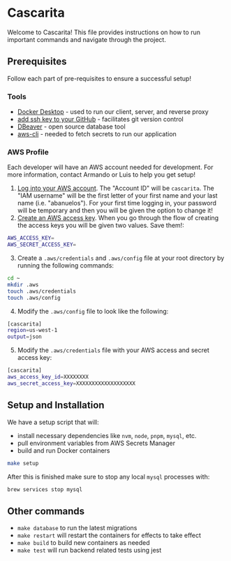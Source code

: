 # Cascarita

Welcome to Cascarita! This file provides instructions on how to run important commands and navigate through the project.

## Prerequisites

Follow each part of pre-requisites to ensure a successful setup!

### Tools

- [Docker Desktop](https://www.docker.com/products/docker-desktop/) - used to run our client, server, and reverse proxy
- [add ssh key to your GitHub](https://docs.github.com/en/authentication/connecting-to-github-with-ssh/generating-a-new-ssh-key-and-adding-it-to-the-ssh-agent) - facilitates git version control
- [DBeaver](https://dbeaver.io/) - open source database tool
- [aws-cli](https://docs.aws.amazon.com/cli/latest/userguide/getting-started-install.html) - needed to fetch secrets to run our application

### AWS Profile

Each developer will have an AWS account needed for development. For more information, contact Armando or Luis to help you get setup!

1. [Log into your AWS account](https://us-east-2.signin.aws.amazon.com/oauth?client_id=arn%3Aaws%3Asignin%3A%3A%3Aconsole%2Fcanvas&code_challenge=0z2R5WfJWU0kBXRcGgkzic5x86c7X6AviMcdrbgZAXo&code_challenge_method=SHA-256&response_type=code&redirect_uri=https%3A%2F%2Fconsole.aws.amazon.com%2Fconsole%2Fhome%3FhashArgs%3D%2523%26isauthcode%3Dtrue%26state%3DhashArgsFromTB_us-east-2_20c637e4455ece40). The "Account ID" will be `cascarita`. The "IAM username" will be the first letter of your first name and your last name (i.e. "abanuelos"). For your first time logging in, your password will be temporary and then you will be given the option to change it!
2. [Create an AWS access key](https://docs.aws.amazon.com/IAM/latest/UserGuide/id_credentials_access-keys.html). When you go through the flow of creating the access keys you will be given two values. Save them!:

```bash
AWS_ACCESS_KEY=
AWS_SECRET_ACCESS_KEY=
```

3. Create a `.aws/credentials` and `.aws/config` file at your root directory by running the following commands:

```bash
cd ~
mkdir .aws
touch .aws/credentials
touch .aws/config
```

4. Modify the `.aws/config` file to look like the following:

```bash
[cascarita]
region=us-west-1
output=json
```

5. Modify the `.aws/credentials` file with your AWS access and secret access key:

```bash
[cascarita]
aws_access_key_id=XXXXXXXX
aws_secret_access_key=XXXXXXXXXXXXXXXXXXX
```

## Setup and Installation

We have a setup script that will:

- install necessary dependencies like `nvm`, `node`, `pnpm`, `mysql`, etc.
- pull environment variables from AWS Secrets Manager
- build and run Docker containers

```bash
make setup
```

After this is finished make sure to stop any local `mysql` processes with:

```bash
brew services stop mysql
```

## Other commands

- `make database` to run the latest migrations
- `make restart` will restart the containers for effects to take effect
- `make build` to build new containers as needed
- `make test` will run backend related tests using jest
